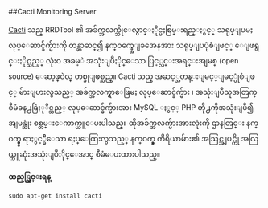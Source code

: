 ##Cacti Monitoring Server

[Cacti](http://www.cacti.net/) သည္ RRDTool ၏ အခ်က္အလက္သိုေလွာင္ႏိုင္မႈစြမ္းရည္ႏွင့္ သရုပ္ျပမႈ လုပ္ေဆာင္ခ်က္မ်ားကို တန္ဆာဆင္၍ နက္ဝက္ခ္အေျခအေနအား သရုပ္ျပပုံစံျဖင့္ ေျဖရွင္းႏိုင္သည့္ လုံးဝ အခမ့ဲ အသုံးျပဳႏိုင္ေသာ ပြင့္လင္းအရင္းအျမစ္ (open source) ေဆာ့ဖ္ဝဲလ္ တစ္ခုျဖစ္သည္။ Cacti သည္ အဆင့္အတန္းျမင့္ျမင့္ပုံစံျဖင့္ မ်ားျပားလွသည့္ အခ်က္အလက္ရွာေဖြမႈ လုပ္ေဆာင္ခ်က္မ်ား ၊ အသုံးျပဳသူအတြက္ စီမံခန္႕ခြဲႏုိင္သည့္ လုပ္ေဆာင္ခ်က္မ်ားအား MySQL ႏွင့္ PHP တို႕ကိုအသုံးျပဳ၍ အျမန္ဆုံး စစ္တမ္းေကာက္ယူေပးပါသည္။ ထိုအခ်က္အလက္မ်ားအားလုံးကို ဌာနတြင္း နက္ဝက္ခ္မွ ရာႏွင့္ခ်ီေသာ ရႈပ္ေထြးလွသည့္ နက္ဝက္ခ္ ကိရိယာမ်ား၏ အသြင္အျပင္ကို အလြယ္ကူဆုံးအသုံးျပဳႏိုင္ေအာင္ စီမံေပးထားပါသည္။

**ထည့္သြင္းရန္**
 
	sudo apt-get install cacti
